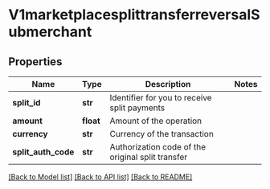 # V1marketplacesplittransferreversalSubmerchant

## Properties
Name | Type | Description | Notes
------------ | ------------- | ------------- | -------------
**split_id** | **str** | Identifier for you to receive split payments | 
**amount** | **float** | Amount of the operation | 
**currency** | **str** | Currency of the transaction | 
**split_auth_code** | **str** | Authorization code of the original split transfer | 

[[Back to Model list]](../README.md#documentation-for-models) [[Back to API list]](../README.md#documentation-for-api-endpoints) [[Back to README]](../README.md)

